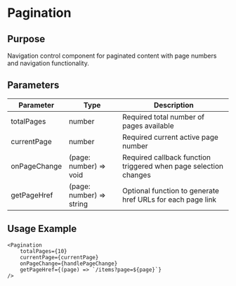# Pagination

## Purpose

Navigation control component for paginated content with page numbers and navigation functionality.

## Parameters

| Parameter    | Type                     | Description                                                      |
| ------------ | ------------------------ | ---------------------------------------------------------------- |
| totalPages   | number                   | Required total number of pages available                         |
| currentPage  | number                   | Required current active page number                              |
| onPageChange | (page: number) => void   | Required callback function triggered when page selection changes |
| getPageHref  | (page: number) => string | Optional function to generate href URLs for each page link       |

## Usage Example

```tsx
<Pagination
    totalPages={10}
    currentPage={currentPage}
    onPageChange={handlePageChange}
    getPageHref={(page) => `/items?page=${page}`}
/>
```

